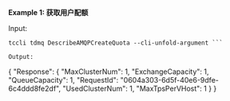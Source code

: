 **Example 1: 获取用户配额**



Input: 

```
tccli tdmq DescribeAMQPCreateQuota --cli-unfold-argument ```

Output: 
```
{
    "Response": {
        "MaxClusterNum": 1,
        "ExchangeCapacity": 1,
        "QueueCapacity": 1,
        "RequestId": "0604a303-6d5f-40e6-9dfe-6c4ddd8fe2df",
        "UsedClusterNum": 1,
        "MaxTpsPerVHost": 1
    }
}
```

